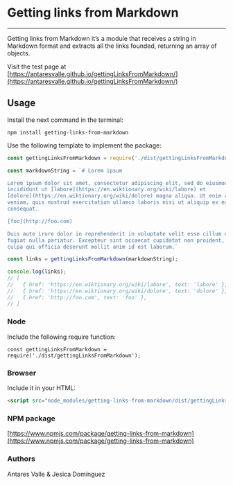 # Getting links from Markdown

***

Getting links from Markdown it’s a module that receives a string in Markdown format and extracts all the links founded, returning an array of objects.

Visit the test page at [https://antaresvalle.github.io/gettingLinksFromMarkdown/](https://antaresvalle.github.io/gettingLinksFromMarkdown/) 

## Usage
Install the next command in the terminal:

```
npm install getting-links-from-markdown
```

Use the following template to implement the package:

```js
const gettingLinksFromMarkdown = require('./dist/gettingLinksFromMarkdown');

const markdownString = `# Lorem ipsum

Lorem ipsum dolor sit amet, consectetur adipiscing elit, sed do eiusmod tempor
incididunt ut [labore](https://en.wiktionary.org/wiki/labore) et
[dolore](https://en.wiktionary.org/wiki/dolore) magna aliqua. Ut enim ad minim
veniam, quis nostrud exercitation ullamco laboris nisi ut aliquip ex ea commodo
consequat.

[foo](http://foo.com)

Duis aute irure dolor in reprehenderit in voluptate velit esse cillum dolore eu
fugiat nulla pariatur. Excepteur sint occaecat cupidatat non proident, sunt in
culpa qui officia deserunt mollit anim id est laborum.`

const links = gettingLinksFromMarkdown(markdownString);

console.log(links);
// [
//   { href: 'https://en.wiktionary.org/wiki/labore', text: 'labore' },
//   { href: 'https://en.wiktionary.org/wiki/dolore', text: 'dolore' },
//   { href: 'http://foo.com', text: 'foo' },
// ]

```


### Node
Include the following require function:

```
const gettingLinksFromMarkdown = require('./dist/gettingLinksFromMarkdown');
```

### Browser
Include it in your HTML:

```html
<script src="node_modules/getting-links-from-markdown/dist/gettingLinksFromMarkdown.js"></script>
```

### NPM package

[https://www.npmjs.com/package/getting-links-from-markdown](https://www.npmjs.com/package/getting-links-from-markdown) 


### Authors
Antares Valle & Jesica Domínguez